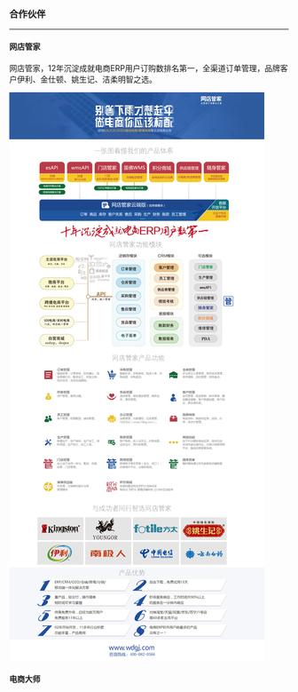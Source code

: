 ### 合作伙伴

---

#### 网店管家

网店管家，12年沉淀成就电商ERP用户订购数排名第一，全渠道订单管理，品牌客户伊利、金仕顿、姚生记、洁柔明智之选。

![](/openapi/images/partner-wdgj1.jpg)

#### 电商大师




  
 




